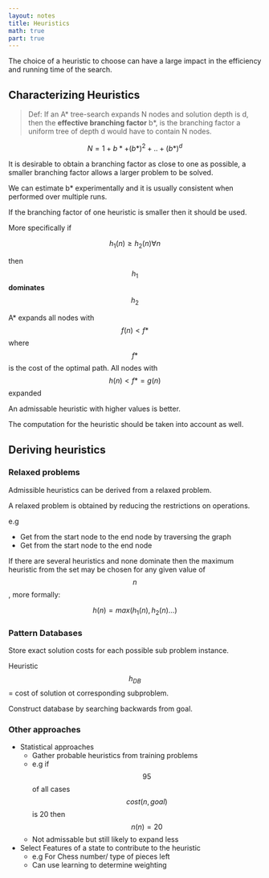 ```yaml
---
layout: notes
title: Heuristics
math: true
part: true
---
```



The choice of a heuristic to choose can have a large impact in the efficiency and running time of the search.

## Characterizing Heuristics

>Def: If an A* tree-search expands N nodes and solution depth is d, then the **effective branching factor** b*, is the branching factor a uniform tree of depth d would have to contain N nodes.

$$
N = 1 + b* + (b*)^2 + .. + (b*)^d 
$$

It is desirable to obtain a branching factor as close to one as possible, a smaller branching factor allows a larger problem to be solved.

We can estimate b* experimentally and it is usually consistent when performed over multiple runs.

If the branching factor of one heuristic is smaller then it should be used.

More specifically if 

$$
h_1(n) \geq h_2(n) \forall n
$$

then $$h_1$$ **dominates** $$h_2$$

A* expands all nodes with $$f(n) <f*$$ where $$f*$$ is the cost of the optimal path.
All nodes with $$h(n)\lt f*=g(n)$$  expanded

An admissable heuristic with higher values is better.

The computation for the heuristic should be taken into account as well.

## Deriving heuristics
### Relaxed problems
Admissible heuristics can be derived from a relaxed problem.

A relaxed problem is obtained by reducing the restrictions on operations.

e.g
* Get from the start node to the end node by traversing the graph
* Get from the start node to the end node

If there are several heuristics and none dominate then the maximum heuristic from the set may be chosen for any given value of $$n$$, more formally:

$$
h(n) = max(h_1(n) , h_2(n) ...)
$$

### Pattern Databases
Store exact solution costs for each possible sub problem instance.

Heuristic $$h_{DB}$$ = cost of solution ot corresponding subproblem.

Construct database by searching backwards from goal.

### Other approaches

* Statistical approaches
  * Gather probable heuristics from training problems
  * e.g if $$95%$$ of all cases $$cost(n,goal)$$ is 20 then $$n(n)=20$$
  * Not admissable but still likely to expand less 
* Select Features of a state to contribute to the heuristic
  * e.g For Chess number/ type of pieces left
  * Can use learning to determine weighting